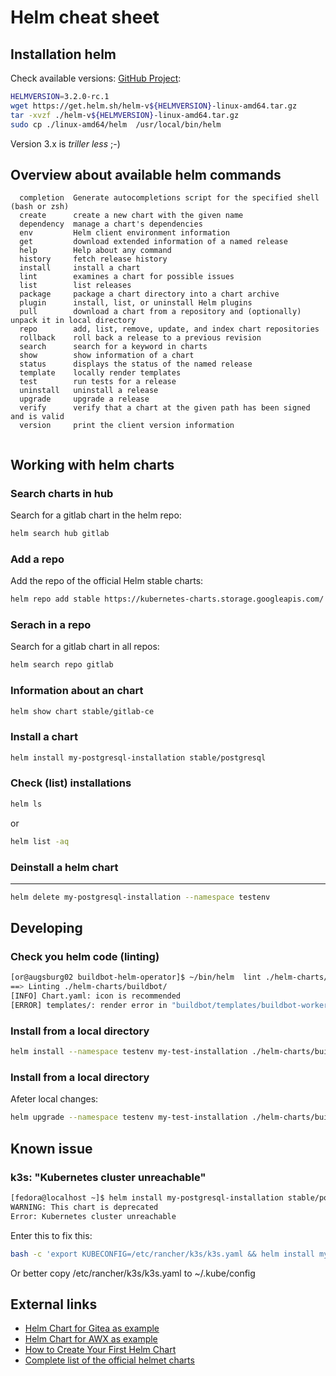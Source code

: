 Helm cheat sheet
================

Installation helm
-----------------

Check available versions: [GitHub Project](https://github.com/helm/helm/releases):

```bash
HELMVERSION=3.2.0-rc.1
wget https://get.helm.sh/helm-v${HELMVERSION}-linux-amd64.tar.gz
tar -xvzf ./helm-v${HELMVERSION}-linux-amd64.tar.gz
sudo cp ./linux-amd64/helm  /usr/local/bin/helm
```
Version 3.x is *triller less* ;-)


Overview about available helm commands
--------------------------------------

```
  completion  Generate autocompletions script for the specified shell (bash or zsh)
  create      create a new chart with the given name
  dependency  manage a chart's dependencies
  env         Helm client environment information
  get         download extended information of a named release
  help        Help about any command
  history     fetch release history
  install     install a chart
  lint        examines a chart for possible issues
  list        list releases
  package     package a chart directory into a chart archive
  plugin      install, list, or uninstall Helm plugins
  pull        download a chart from a repository and (optionally) unpack it in local directory
  repo        add, list, remove, update, and index chart repositories
  rollback    roll back a release to a previous revision
  search      search for a keyword in charts
  show        show information of a chart
  status      displays the status of the named release
  template    locally render templates
  test        run tests for a release
  uninstall   uninstall a release
  upgrade     upgrade a release
  verify      verify that a chart at the given path has been signed and is valid
  version     print the client version information
  
```

Working with helm charts
------------------------

### Search charts in hub ###

Search for a gitlab chart in the helm repo:

```bash
helm search hub gitlab
```

### Add a repo ###

Add the repo of the official Helm stable charts:

```bash
helm repo add stable https://kubernetes-charts.storage.googleapis.com/
```

### Serach in a repo ###

Search for a gitlab chart in all repos:

```bash
helm search repo gitlab
```

### Information about an chart ###

```bash
helm show chart stable/gitlab-ce 
```

### Install a chart ###

```bash
helm install my-postgresql-installation stable/postgresql
```

### Check (list) installations ###

```bash
helm ls
```

or

```bash
helm list -aq
```

### Deinstall a helm chart ###
----------------------

```bash
helm delete my-postgresql-installation --namespace testenv
```

Developing
----------

### Check you helm code (linting) ###

```bash
[or@augsburg02 buildbot-helm-operator]$ ~/bin/helm  lint ./helm-charts/buildbot/ --strict
==> Linting ./helm-charts/buildbot/
[INFO] Chart.yaml: icon is recommended
[ERROR] templates/: render error in "buildbot/templates/buildbot-worker-deployment.yaml": template: buildbot/templates/buildbot-worker-deployment.yaml:8:22: executing "buildbot/templates/buildbot-worker-deployment.yaml" at <.Values.worker_replicas>: map has no entry for key "worker_replicas"
```

### Install from a local directory ###

```bash
helm install --namespace testenv my-test-installation ./helm-charts/buildbot/
```

### Install from a local directory ###

Afeter local changes:

```bash
helm upgrade --namespace testenv my-test-installation ./helm-charts/buildbot/
```

Known issue
-----------

### k3s: "Kubernetes cluster unreachable" ###

```bash
[fedora@localhost ~]$ helm install my-postgresql-installation stable/postgresql  
WARNING: This chart is deprecated
Error: Kubernetes cluster unreachable
```

Enter this to fix this:
```bash
bash -c 'export KUBECONFIG=/etc/rancher/k3s/k3s.yaml && helm install my-postgresql-installation stable/postgresql  '
```

Or better copy /etc/rancher/k3s/k3s.yaml to ~/.kube/config

External links
--------------

* [Helm Chart for Gitea as example](https://hub.helm.sh/charts/k8s-land/gitea)
* [Helm Chart for AWX as example](https://hub.helm.sh/charts/lifen/awx)
* [How to Create Your First Helm Chart](https://docs.bitnami.com/kubernetes/how-to/create-your-first-helm-chart/)
* [Complete list of the official helmet charts](https://github.com/helm/charts/tree/master/stable)